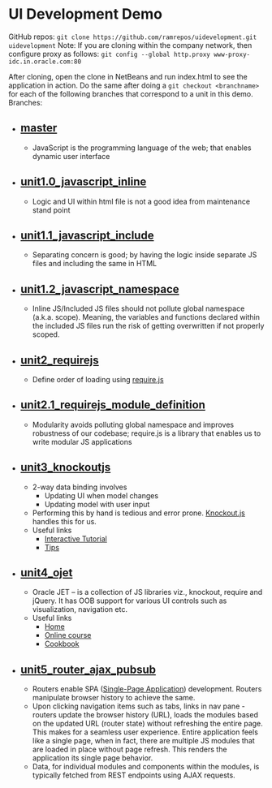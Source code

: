 #   UI Development Demo

GitHub repos: `git clone https://github.com/ramrepos/uidevelopment.git uidevelopment`
Note: If you are cloning within the company network, then configure proxy as follows:
`git config --global http.proxy www-proxy-idc.in.oracle.com:80`

After cloning, open the clone in NetBeans and run index.html to see the application in action.  Do the same after doing a `git checkout <branchname>` for each of the following branches that correspond to a unit in this demo.
Branches:
+   ## [master](https://github.com/ramrepos/uidevelopment/tree/master)
	+   JavaScript is the programming language of the web; that enables dynamic user interface 
+   ## [unit1.0_javascript_inline](https://github.com/ramrepos/uidevelopment/tree/unit1.0_javascript_inline)
    +   Logic and UI within html file is not a good idea from maintenance stand point
+   ## [unit1.1_javascript_include](https://github.com/ramrepos/uidevelopment/tree/unit1.1_javascript_include)
	+   Separating concern is good; by having the logic inside separate JS files and including the same in HTML
+   ## [unit1.2_javascript_namespace](https://github.com/ramrepos/uidevelopment/tree/unit1.2_javascript_namespace)
	+   Inline JS/Included JS files should not pollute global namespace (a.k.a. scope).  Meaning, the variables and functions declared within the included JS files run the risk of getting overwritten if not properly scoped.
+   ## [unit2_requirejs](https://github.com/ramrepos/uidevelopment/tree/unit2_requirejs)
	+   Define order of loading using [require.js](http://requirejs.org/)
+   ## [unit2.1_requirejs_module_definition](https://github.com/ramrepos/uidevelopment/tree/unit2.1_requirejs_module_definition)
	+   Modularity avoids polluting global namespace and improves robustness of our codebase; require.js is a library that enables us to write modular JS applications
+   ## [unit3_knockoutjs](https://github.com/ramrepos/uidevelopment/tree/unit3_knockoutjs)
	+   2-way data binding involves 
		+   Updating UI when model changes
		+   Updating model with user input
	+   Performing this by hand is tedious and error prone.  [Knockout.js](http://knockoutjs.com/) handles this for us.
	+   Useful links
		+   [Interactive Tutorial](http://learn.knockoutjs.com/)
		+   [Tips](http://www.knockmeout.net/2011/06/10-things-to-know-about-knockoutjs-on.html)
+   ## [unit4_ojet](https://github.com/ramrepos/uidevelopment/tree/unit4_ojet)
	+   Oracle JET – is a collection of JS libraries viz., knockout, require and jQuery.  It has OOB support for various UI controls such as visualization, navigation etc.
	+   Useful links
	    +   [Home](http://jet.us.oracle.com/2.2.0/)
	    +   [Online course](https://apexapps.oracle.com/pls/apex/f?p=44785:141:11968679110628::NO::P141_PAGE_ID,P141_SECTION_ID,P141_PREV_PAGE,P141_EVENT_ID:495,3581,2,)
	    +   [Cookbook](http://jet.us.oracle.com/2.2.0/jetCookbook.html)	    
	
+   ## [unit5_router_ajax_pubsub](https://github.com/ramrepos/uidevelopment/tree/unit5_router_ajax_pubsub)
	+   Routers enable SPA ([Single-Page Application](https://en.wikipedia.org/wiki/Single-page_application)) development. Routers manipulate browser history to achieve the same.
	+   Upon clicking navigation items such as tabs, links in nav pane - routers update the browser history (URL), loads the modules based on the updated URL (router state) without refreshing the entire page.   This makes for a seamless user experience. Entire application feels like a single page, when in fact, there are multiple JS modules that are loaded in place without page refresh.  This renders the application its single page behavior.
	+   Data, for individual modules and components within the modules, is typically fetched from REST endpoints using AJAX requests.
